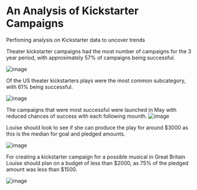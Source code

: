 # An Analysis of Kickstarter Campaigns
Perfoming analysis on Kickstarter data to uncover trends

Theater kickstarter campaigns had the most number of campaigns for the 3 year period, with approximately 57% of campaigns being successful.  

![image](https://user-images.githubusercontent.com/105896678/172008678-6f243311-1044-49b2-b86f-6f122560c1ba.png)

Of the US theater kickstarters plays were the most common subcategory, with 61% being successful.  

![image](https://user-images.githubusercontent.com/105896678/172008707-1ad6f6bc-68b9-4058-b2f3-875821545668.png)

The campaigns that were most successful were launched in May with reduced chances of success with each following mounth.
![image](https://user-images.githubusercontent.com/105896678/172008658-e7b00c83-12d7-4573-a228-06991d75fcf5.png)

Louise should look to see if she can produce the play for around $3000 as this is the median for goal and pledged amounts.

![image](https://user-images.githubusercontent.com/105896678/172013131-ed4690df-5da4-4178-9742-8debc59e7518.png)

For creating a kickstarter campaign for a possible musical in Great Britain Louise should plan on a budget of less than $2000, as 75% of the pledged amount was less than $1500.

![image](https://user-images.githubusercontent.com/105896678/172021337-14963281-22f2-4783-b087-88ef0b1f8792.png)
